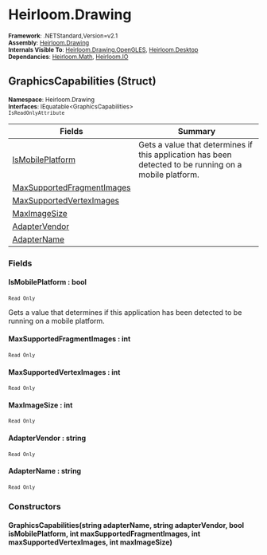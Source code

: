 # Heirloom.Drawing

<small>**Framework**: .NETStandard,Version=v2.1</small>  
<small>**Assembly**: [Heirloom.Drawing](../Heirloom.Drawing/Heirloom.Drawing.md)</small>  
<small>**Internals Visible To**: [Heirloom.Drawing.OpenGLES](../Heirloom.Drawing.OpenGLES/Heirloom.Drawing.OpenGLES.md), [Heirloom.Desktop](../Heirloom.Desktop/Heirloom.Desktop.md)</small>  
<small>**Dependancies**: [Heirloom.Math](../Heirloom.Math/Heirloom.Math.md), [Heirloom.IO](../Heirloom.IO/Heirloom.IO.md)</small>  

## GraphicsCapabilities (Struct)
<small>**Namespace**: Heirloom.Drawing</sub></small>  
<small>**Interfaces**: IEquatable\<GraphicsCapabilities></small>  
<small>`IsReadOnlyAttribute`</small>

| Fields                                     | Summary                                                                                                |
|--------------------------------------------|--------------------------------------------------------------------------------------------------------|
| [IsMobilePlatform](#ISM8E791415)           | Gets a value that determines if this application has been detected to be running on a mobile platform. |
| [MaxSupportedFragmentImages](#MAXA0D55BE4) |                                                                                                        |
| [MaxSupportedVertexImages](#MAXB719BE96)   |                                                                                                        |
| [MaxImageSize](#MAXF2A23E2C)               |                                                                                                        |
| [AdapterVendor](#ADA6819B9FF)              |                                                                                                        |
| [AdapterName](#ADAAF80D05A)                |                                                                                                        |

### Fields

#### <a name="ISM8E791415"></a>IsMobilePlatform : bool
<small>`Read Only`</small>

Gets a value that determines if this application has been detected to be running on a mobile platform.

#### <a name="MAXA0D55BE4"></a>MaxSupportedFragmentImages : int
<small>`Read Only`</small>

#### <a name="MAXB719BE96"></a>MaxSupportedVertexImages : int
<small>`Read Only`</small>

#### <a name="MAXF2A23E2C"></a>MaxImageSize : int
<small>`Read Only`</small>

#### <a name="ADA6819B9FF"></a>AdapterVendor : string
<small>`Read Only`</small>

#### <a name="ADAAF80D05A"></a>AdapterName : string
<small>`Read Only`</small>

### Constructors

#### GraphicsCapabilities(string adapterName, string adapterVendor, bool isMobilePlatform, int maxSupportedFragmentImages, int maxSupportedVertexImages, int maxImageSize)

